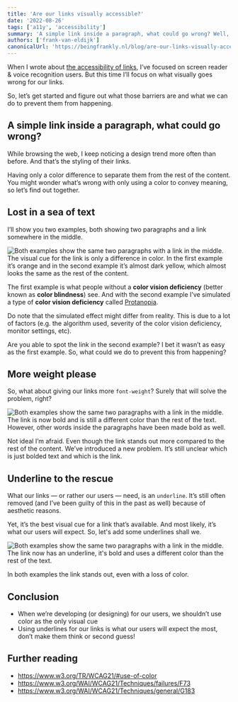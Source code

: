 ```yaml
---
title: 'Are our links visually accessible?'
date: '2022-08-26'
tags: ['a11y', 'accessibility']
summary: 'A simple link inside a paragraph, what could go wrong? Well, a lot in fact. Let’s have a closer look, shall we?'
authors: ['frank-van-eldijk']
canonicalUrl: 'https://beingfrankly.nl/blog/are-our-links-visually-accessible'
---
```


When I wrote about [the accessibility of links](https://techhub.iodigital.comhttps://raw.githubusercontent.com/sanderdejong88/io-technology/develop/public/articles/how-accessible-are-links), I’ve focused on screen reader & voice recognition users. But this time I’ll focus on what visually goes wrong for our links.

So, let’s get started and figure out what those barriers are and what we can do to prevent them from happening.

## A simple link inside a paragraph, what could go wrong?

While browsing the web, I keep noticing a design trend more often than before. And that’s the styling of their links.

Having only a color difference to separate them from the rest of the content. You might wonder what’s wrong with only using a color to convey meaning, so let’s find out together.

## Lost in a sea of text

I’ll show you two examples, both showing two paragraphs and a link somewhere in the middle.

![Both examples show the same two paragraphs with a link in the middle. The visual cue for the link is only a difference in color. In the first example it’s orange and in the second example it’s almost dark yellow, which almost looks the same as the rest of the content.](https://raw.githubusercontent.com/sanderdejong88/io-technology/develop/public/articles/are-our-links-visually-accessible/only_color.png)

The first example is what people without a **color vision deficiency** (better known as **color blindness**) see. And with the second example I’ve simulated a type of **color vision deficiency** called [Protanopia](https://www.color-blindness.com/protanopia-red-green-color-blindness/).

Do note that the simulated effect might differ from reality. This is due to a lot of factors (e.g. the algorithm used, severity of the color vision deficiency, monitor settings, etc).

Are you able to spot the link in the second example? I bet it wasn’t as easy as the first example. So, what could we do to prevent this from happening?

## More weight please

So, what about giving our links more `font-weight`? Surely that will solve the problem, right?

![Both examples show the same two paragraphs with a link in the middle. The link is now bold and is still a different color than the rest of the text. However, other words inside the paragraphs have been made bold as well.](https://raw.githubusercontent.com/sanderdejong88/io-technology/develop/public/articles/are-our-links-visually-accessible/bolded.png)

Not ideal I’m afraid. Even though the link stands out more compared to the rest of the content. We’ve introduced a new problem. It’s still unclear which is just bolded text and which is the link.

## Underline to the rescue

What our links — or rather our users — need, is an `underline`. It’s still often removed (and I’ve been guilty of this in the past as well) because of aesthetic reasons.

Yet, it’s the best visual cue for a link that’s available. And most likely, it’s what our users will expect. So, let's add some underlines shall we.

![Both examples show the same two paragraphs with a link in the middle. The link now has an underline, it's bold and uses a different color than the rest of the text.](https://raw.githubusercontent.com/sanderdejong88/io-technology/develop/public/articles/are-our-links-visually-accessible/underline.png)

In both examples the link stands out, even with a loss of color.

## Conclusion

- When we’re developing (or designing) for our users, we shouldn’t use color as the only visual cue
- Using underlines for our links is what our users will expect the most, don’t make them think or second guess!

## Further reading

- https://www.w3.org/TR/WCAG21/#use-of-color
- https://www.w3.org/WAI/WCAG21/Techniques/failures/F73
- https://www.w3.org/WAI/WCAG21/Techniques/general/G183
